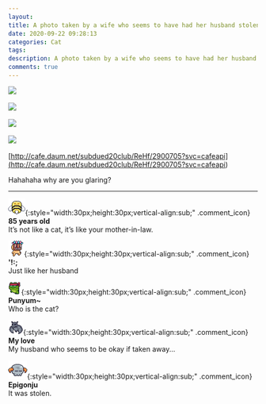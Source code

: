 ```yaml
---
layout: 
title: A photo taken by a wife who seems to have had her husband stolen by a sheep
date: 2020-09-22 09:28:13
categories: Cat
tags: 
description: A photo taken by a wife who seems to have had her husband stolen by a sheep
comments: true
---
```


![](https://blog.kakaocdn.net/dn/bpSYfH/btqJhH4gBWB/Z0kmC4iBmokQ1NMNsid3r1/img.jpg)

![](https://blog.kakaocdn.net/dn/cnV4zF/btqJbmGDxHh/AqN0auu0ikwCFY6x7bvkK0/img.jpg)

![](https://blog.kakaocdn.net/dn/dyVcG2/btqJgNwVnpw/5QQE97H2MnAhx119XiDEc1/img.jpg)

![](https://blog.kakaocdn.net/dn/cH6yiK/btqJhHiZwsm/XK2fzrzc0NvJlzVT9nVTV1/img.jpg)

[http://cafe.daum.net/subdued20club/ReHf/2900705?svc=cafeapi](<http://cafe.daum.net/subdued20club/ReHf/2900705?svc=cafeapi>)

Hahahaha why are you glaring?

* * *

![comment](/assets/character/bee.png){:style="width:30px;height:30px;vertical-align:sub;" .comment_icon} **85 years old**  
It’s not like a cat, it’s like your mother-in-law.   
  
![comment](/assets/character/mask.png){:style="width:30px;height:30px;vertical-align:sub;" .comment_icon} **'!:;**  
Just like her husband   
  
![comment](/assets/character/frog.png){:style="width:30px;height:30px;vertical-align:sub;" .comment_icon} **Punyum~**  
Who is the cat?   
  
![comment](/assets/character/bat.png){:style="width:30px;height:30px;vertical-align:sub;" .comment_icon} **My love**  
My husband who seems to be okay if taken away...   
  
![comment](/assets/character/skull.png){:style="width:30px;height:30px;vertical-align:sub;" .comment_icon} **Epigonju**  
It was stolen.   
  

